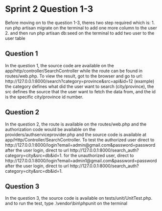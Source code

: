 <h1> Sprint 2 Question 1-3 </h1>
Before moving on to the question 1-3, theres two step required which is:
1. run php artisan migrate on the terminal to add one more column to the user
2. and then run php artisan db:seed on the terminal to add two user to the user table
<h2> Question 1 </h2>
In the question 1, the source code are available on the app/http/controller/SearchController while the route can be found in routes/web.php. To view the result, got to the browser and go to url: http://127.0.0.1:8000/search?category=province&src=api&id=12 (example) the category defines what did the user want to search (city/province), the src defines the source that the user want to fetch the data from, and the id is the specific city/province id number. 
<h2> Question 2 </h2>
In the question 2, the route is available on the routes/web.php and the authorization code would be available on the providers/authserviceprovider.php and the source code is available at app/Http/Controller/SearchController. To test the authorized user direct to  http://127.0.0.1:8000/login?email=admin@gmail.com&password=password after the user login, direct to url  http://127.0.0.1:8000/search_auth?category=city&src=db&id=1. for the unauthorized user, direct to http://127.0.0.1:8000/login?email=admin1@gmail.com&password=password after the user login, direct to url  http://127.0.0.1:8000/search_auth?category=city&src=db&id=1.
<h2> Question 3 </h2>
In the question 3, the source code is available on tests/unit/UnitTest.php. and to run the test, type .\vendor\bin\phpunit on the terminal
